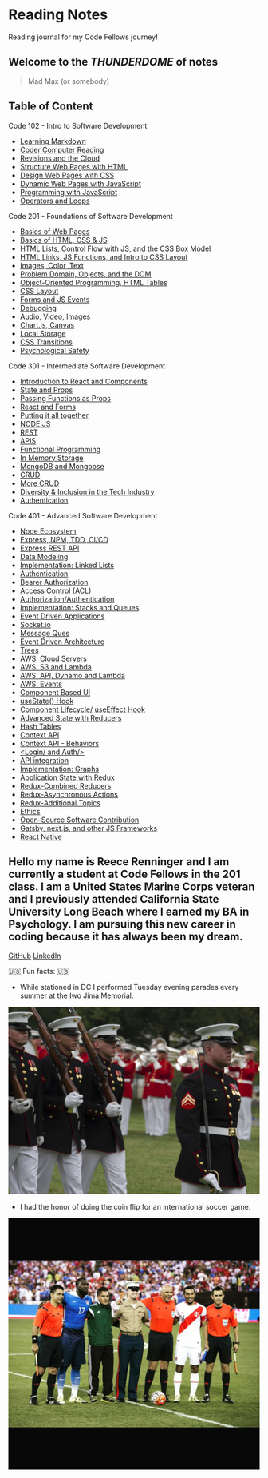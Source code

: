 # Reading Notes

Reading journal for my Code Fellows journey!

## **Welcome to the _THUNDERDOME_ of notes**

> Mad Max (or somebody)

## Table of Content

Code 102 - Intro to Software Development

- [Learning Markdown](102ClassNotes/read01notes.md)
- [Coder Computer Reading](102ClassNotes/read02notes.md)
- [Revisions and the Cloud](102ClassNotes/read03notes.md)
- [Structure Web Pages with HTML](102ClassNotes/read04notes.md)
- [Design Web Pages with CSS](102ClassNotes/read05notes.md)
- [Dynamic Web Pages with JavaScript](102ClassNotes/read06notes.md)
- [Programming with JavaScript](102ClassNotes/read07notes.md)
- [Operators and Loops](102ClassNotes/read08notes.md)

Code 201 - Foundations of Software Development

- [Basics of Web Pages](201ClassNotes/201Class1Notes.md)
- [Basics of HTML, CSS & JS](201ClassNotes/201Class2Notes.md)
- [HTML Lists, Control Flow with JS, and the CSS Box Model](201ClassNotes/201Class3Notes.md)
- [HTML Links, JS Functions, and Intro to CSS Layout](201ClassNotes/201Class4Notes.md)
- [Images, Color, Text](201ClassNotes/201Class5Notes.md)
- [Problem Domain, Objects, and the DOM](201ClassNotes/201Class6Notes.md)
- [Object-Oriented Programming, HTML Tables](201ClassNotes/201Class7Notes.md)
- [CSS Layout](201ClassNotes/201Class8Notes.md)
- [Forms and JS Events](201ClassNotes/201Class9Notes.md)
- [Debugging](201ClassNotes/201Class10Notes.md)
- [Audio, Video, Images](201ClassNotes/201Class11Notes.md)
- [Chart.js, Canvas](201ClassNotes/201Class12Notes.md)
- [Local Storage](201ClassNotes/201Class13Notes.md)
- [CSS Transitions](201ClassNotes/201Class14Notes.md)
- [Psychological Safety](201ClassNotes/201Class14NotesPart2.md)

Code 301 - Intermediate Software Development

- [Introduction to React and Components](301ClassNotes/301Class1Notes.md)
- [State and Props](301ClassNotes/301Class2Notes.md)
- [Passing Functions as Props](301ClassNotes/301Class3Notes.md)
- [React and Forms](301ClassNotes/301Class4Notes.md)
- [Putting it all together](301ClassNotes/301Class5Notes.md)
- [NODE.JS](301ClassNotes/301Class6Notes.md)
- [REST](301ClassNotes/301Class7Notes.md)
- [APIS](301ClassNotes/301Class8Notes.md)
- [Functional Programming](301ClassNotes/301Class9Notes.md)
- [In Memory Storage](301ClassNotes/301Class10Notes.md)
- [MongoDB and Mongoose](301ClassNotes/301Class11Notes.md)
- [CRUD](301ClassNotes/301Class12Notes.md)
- [More CRUD](301ClassNotes/301Class13Notes.md)
- [Diversity & Inclusion in the Tech Industry](301ClassNotes/301Class14Notes.md)
- [Authentication](301ClassNotes/301Class15Notes.md)

Code 401 - Advanced Software Development

- [Node Ecosystem](401ClassNotes/401Class1Notes.md)
- [Express, NPM, TDD, CI/CD](401ClassNotes/401Class2Notes.md)
- [Express REST API](401ClassNotes/401Class3Notes.md)
- [Data Modeling](401ClassNotes/401Class4Notes.md)
- [Implementation: Linked Lists](401ClassNotes/401Class5Notes.md)
- [Authentication](401ClassNotes/401Class6Notes.md)
- [Bearer Authorization](401ClassNotes/401Class7Notes.md)
- [Access Control (ACL)](401ClassNotes/401Class8Notes.md)
- [Authorization/Authentication](401ClassNotes/401Class9Notes.md)
- [Implementation: Stacks and Queues](401ClassNotes/401Class10Notes.md)
- [Event Driven Applications](401ClassNotes/401Class11Notes.md)
- [Socket.io](401ClassNotes/401Class12Notes.md)
- [Message Ques](401ClassNotes/401Class13Notes.md)
- [Event Driven Architecture](401ClassNotes/401Class14Notes.md)
- [Trees](401ClassNotes/401Class15Notes.md)
- [AWS: Cloud Servers](401ClassNotes/401Class16Notes.md)
- [AWS: S3 and Lambda](401ClassNotes/401Class17Notes.md)
- [AWS: API, Dynamo and Lambda](401ClassNotes/401Class18Notes.md)
- [AWS: Events](401ClassNotes/401Class19Notes.md)
- [Component Based UI](401ClassNotes/401Class26Notes.md)
- [useState() Hook](401ClassNotes/401Class27Notes.md)
- [Component Lifecycle/ useEffect Hook](401ClassNotes/401Class28Notes.md)
- [Advanced State with Reducers](401ClassNotes/401Class29Notes.md)
- [Hash Tables](401ClassNotes/401Class30Notes.md)
- [Context API](401ClassNotes/401Class31Notes.md)
- [Context API - Behaviors](401ClassNotes/401Class32Notes.md)
- [<Login/ and Auth/>](401ClassNotes/401Class33Notes.md)
- [API integration](401ClassNotes/401Class34Notes.md)
- [Implementation: Graphs](401ClassNotes/401Class35Notes.md)
- [Application State with Redux](401ClassNotes/401Class36Notes.md)
- [Redux-Combined Reducers](401ClassNotes/401Class37Notes.md)
- [Redux-Asynchronous Actions](401ClassNotes/401Class38Notes.md)
- [Redux-Additional Topics](401ClassNotes/401Class39Notes.md)
- [Ethics](401ClassNotes/401Class40aNotes.md)
- [Open-Source Software Contribution](401ClassNotes/401Class40bNotes.md)
- [Gatsby, next.js, and other JS Frameworks](401ClassNotes/401Class41Notes.md)
- [React Native](401ClassNotes/401Class43Notes.md)

## Hello my name is Reece Renninger and I am currently a student at Code Fellows in the 201 class. I am a United States Marine Corps veteran and I previously attended California State University Long Beach where I earned my BA in Psychology.  I am pursuing this new career in coding because it has always been my dream.

[GitHub](https://github.com/ReeceRenninger)
[LinkedIn](https://www.linkedin.com/in/reecerenninger/)

🇺🇸 Fun facts: 🇺🇸

- While stationed in DC I performed Tuesday evening parades every summer at the Iwo Jima Memorial.

![iwo jima memorial](imgs/Iwoparade.Me.jpg)

- I had the honor of doing the coin flip for an international soccer game.

![soccer game](imgs/coinflip.peruVSus.jpg)
